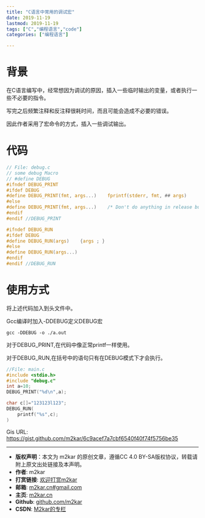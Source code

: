 ```yaml
---
title: "C语言中常用的调试宏"
date: 2019-11-19
lastmod: 2019-11-19
tags: ["C","编程语言","code"]
categories: ["编程语言"]

---
```

# 背景
在C语言编写中，经常想因为调试的原因，插入一些临时输出的变量，或者执行一些不必要的指令。

写完之后频繁注释和反注释很耗时间，而且可能会造成不必要的错误。

因此作者采用了宏命令的方式，插入一些调试输出。

# 代码

```c
// File: debug.c
// some debug Macro
// #define DEBUG
#ifndef DEBUG_PRINT
#ifdef DEBUG
#define DEBUG_PRINT(fmt, args...)    fprintf(stderr, fmt, ## args)
#else
#define DEBUG_PRINT(fmt, args...)    /* Don't do anything in release builds */
#endif
#endif //DEBUG_PRINT

#ifndef DEBUG_RUN
#ifdef DEBUG
#define DEBUG_RUN(args)    {args ; }
#else
#define DEBUG_RUN(args...) 
#endif
#endif //DEBUG_RUN
```

# 使用方式

将上述代码加入到头文件中。

Gcc编译时加入-DDEBUG定义DEBUG宏
```shell
gcc -DDEBUG -o ./a.out 

```

对于DEBUG_PRINT,在代码中像正常printf一样使用。

对于DEBUG_RUN,在括号中的语句只有在DEBUG模式下才会执行。

```c
//File: main.c
#include <stdio.h>
#include "debug.c"
int a=10;
DEBUG_PRINT("%d\n",a);

char c[]="123123l123";
DEBUG_RUN(
	printf("%s",c);
)

```

Gis URL: https://gist.github.com/m2kar/6c9acef7a7cbf6540f40f74f5756be35

--------
- **版权声明**：本文为 m2kar 的原创文章，遵循CC 4.0 BY-SA版权协议，转载请附上原文出处链接及本声明。
- **作者**: m2kar
- **打赏链接**: [欢迎打赏m2kar](http://m2kar-cn.mikecrm.com/wy97haW)
- **邮箱**: [m2kar.cn#gmail.com](mailto:m2kar.cn@gmail.com)
- **主页**: [m2kar.cn](https://m2kar.cn)
- **Github**: [github.com/m2kar](https://github.com/m2kar)
- **CSDN**: [M2kar的专栏](https://m2kar.blog.csdn.net)
